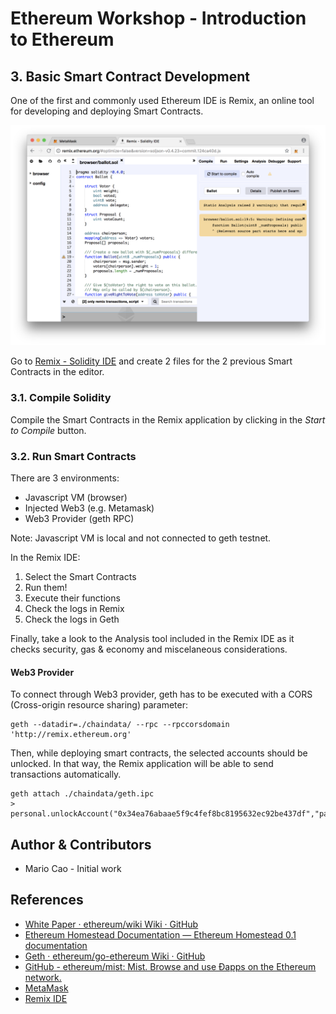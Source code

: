 # Ethereum Workshop - Introduction to Ethereum

## 3. Basic Smart Contract Development

One of the first and commonly used Ethereum IDE is Remix, an online tool for developing and deploying Smart Contracts.

![Remix Screenshot](images/remix.png?raw=true "Remix")

Go to [Remix - Solidity IDE](http://remix.ethereum.org/) and create 2 files for the 2 previous Smart Contracts in the editor.

### 3.1. Compile Solidity

Compile the Smart Contracts in the Remix application by clicking in the _Start to Compile_ button.

### 3.2. Run Smart Contracts

There are 3 environments:

* Javascript VM (browser)
* Injected Web3 (e.g. Metamask)
* Web3 Provider (geth RPC)

Note: Javascript VM is local and not connected to geth testnet.

In the Remix IDE:

1.  Select the Smart Contracts
2.  Run them!
3.  Execute their functions
4.  Check the logs in Remix
5.  Check the logs in Geth

Finally, take a look to the Analysis tool included in the Remix IDE as it checks security, gas & economy and miscelaneous considerations.

#### Web3 Provider

To connect through Web3 provider, geth has to be executed with a CORS (Cross-origin resource sharing) parameter:

```
geth --datadir=./chaindata/ --rpc --rpccorsdomain 'http://remix.ethereum.org'
```

Then, while deploying smart contracts, the selected accounts should be unlocked. In that way, the Remix application will be able to send transactions automatically.

```
geth attach ./chaindata/geth.ipc
> personal.unlockAccount("0x34ea76abaae5f9c4fef8bc8195632ec92be437df","password")
```

## Author & Contributors

* Mario Cao - Initial work

## References

* [White Paper · ethereum/wiki Wiki · GitHub](https://github.com/ethereum/wiki/wiki/White-Paper)
* [Ethereum Homestead Documentation — Ethereum Homestead 0.1 documentation](http://ethdocs.org/en/latest/index.html)
* [Geth · ethereum/go-ethereum Wiki · GitHub](https://github.com/ethereum/go-ethereum/wiki/geth)
* [GitHub - ethereum/mist: Mist. Browse and use Ðapps on the Ethereum network.](https://github.com/ethereum/mist)
* [MetaMask](https://metamask.io/)
* [Remix IDE](http://remix.ethereum.org/)
